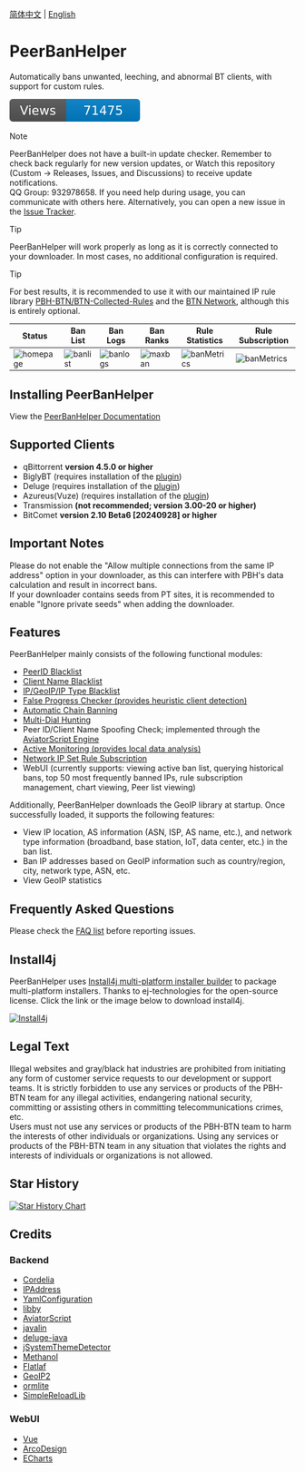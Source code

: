 [简体中文](./README.md) | [English](./README-en.md)

# PeerBanHelper

Automatically bans unwanted, leeching, and abnormal BT clients, with support for custom rules.

![page-views](https://raw.githubusercontent.com/PBH-BTN/views-counter/refs/heads/master/svg/754169590/badge.svg)

> [!NOTE]
> PeerBanHelper does not have a built-in update checker. Remember to check back regularly for new version updates, or Watch this repository (Custom -> Releases, Issues, and Discussions) to receive update notifications.  
> QQ Group: 932978658. If you need help during usage, you can communicate with others here. Alternatively, you can open a new issue in the [Issue Tracker](https://github.com/Ghost-chu/PeerBanHelper/issues).

> [!TIP]
> PeerBanHelper will work properly as long as it is correctly connected to your downloader. In most cases, no additional configuration is required.

> [!TIP]
> For best results, it is recommended to use it with our maintained IP rule library [PBH-BTN/BTN-Collected-Rules](https://github.com/PBH-BTN/BTN-Collected-Rules) and the [BTN Network](https://docs.pbh-btn.com/docs/btn/intro), although this is entirely optional.

| Status                                                                                                                                | Ban List                                                                                                                             | Ban Logs                                                                                                                             | Ban Ranks                                                                                                                        | Rule Statistics                                                                                                                            | Rule Subscription                                                                                                                        |
| --------------------------------------------------------------------------------------------------------------------------------------------- | ------------------------------------------------------------------------------------------------------------------------------------ | ------------------------------------------------------------------------------------------------------------------------------------ | ----------------------------------------------------------------------------------------------------------------------------------- | --------------------------------------------------------------------------------------------------------------------------------------- | --------------------------------------------------------------------------------------------------------------------------------------- |
| <img width="1280" alt="homepage" src="https://github.com/PBH-BTN/PeerBanHelper/assets/19235246/d7f7ea9f-70df-40f1-a782-260450972bc9"> | <img width="1280" alt="banlist" src="https://github.com/PBH-BTN/PeerBanHelper/assets/19235246/c3e139e6-eb82-423f-b083-1839713ec801"> | <img width="1280" alt="banlogs" src="https://github.com/PBH-BTN/PeerBanHelper/assets/19235246/00d8efcc-0dd7-4e05-bdeb-9444e14739d6"> | <img width="1280" alt="maxban" src="https://github.com/PBH-BTN/PeerBanHelper/assets/30802565/ae78ebb9-67f7-481a-9afc-7ced2c6a2534"> | <img width="1280" alt="banMetrics" src="https://github.com/PBH-BTN/PeerBanHelper/assets/19235246/9e4cd7b7-aaff-4b66-8d1d-ad4ef3466b1f"> | <img width="1280" alt="banMetrics" src="https://github.com/PBH-BTN/PeerBanHelper/assets/19235246/dc312186-9643-4f23-9d53-7b8e0852f228"> |

## Installing PeerBanHelper

View the [PeerBanHelper Documentation](https://docs.pbh-btn.com/docs/category/%E5%AE%89%E8%A3%85%E9%83%A8%E7%BD%B2)

## Supported Clients

- qBittorrent **version 4.5.0 or higher**
- BiglyBT (requires installation of the [plugin](https://github.com/PBH-BTN/PBH-Adapter-BiglyBT))
- Deluge (requires installation of the [plugin](https://github.com/PBH-BTN/PBH-Adapter-Deluge))
- Azureus(Vuze) (requires installation of the [plugin](https://github.com/PBH-BTN/PBH-Adapter-Azureus))
- Transmission **(not recommended; version 3.00-20 or higher)**
- BitComet **version 2.10 Beta6 [20240928] or higher**

## Important Notes

Please do not enable the "Allow multiple connections from the same IP address" option in your downloader, as this can interfere with PBH's data calculation and result in incorrect bans.  
If your downloader contains seeds from PT sites, it is recommended to enable "Ignore private seeds" when adding the downloader.

## Features

PeerBanHelper mainly consists of the following functional modules:

- [PeerID Blacklist](https://docs.pbh-btn.com/docs/module/peer-id)
- [Client Name Blacklist](https://docs.pbh-btn.com/docs/module/client-name)
- [IP/GeoIP/IP Type Blacklist](https://docs.pbh-btn.com/docs/module/ip-address-blocker)
- [False Progress Checker (provides heuristic client detection)](https://docs.pbh-btn.com/docs/module/progress-cheat-blocker)
- [Automatic Chain Banning](https://docs.pbh-btn.com/docs/module/auto-range-ban)
- [Multi-Dial Hunting](https://docs.pbh-btn.com/docs/module/multi-dial)
- Peer ID/Client Name Spoofing Check; implemented through the [AviatorScript Engine](https://docs.pbh-btn.com/docs/module/expression-engine)
- [Active Monitoring (provides local data analysis)](https://docs.pbh-btn.com/docs/module/active-monitoring)
- [Network IP Set Rule Subscription](https://docs.pbh-btn.com/docs/module/ip-address-blocker-rules)
- WebUI (currently supports: viewing active ban list, querying historical bans, top 50 most frequently banned IPs, rule subscription management, chart viewing, Peer list viewing)

Additionally, PeerBanHelper downloads the GeoIP library at startup. Once successfully loaded, it supports the following features:

- View IP location, AS information (ASN, ISP, AS name, etc.), and network type information (broadband, base station, IoT, data center, etc.) in the ban list.
- Ban IP addresses based on GeoIP information such as country/region, city, network type, ASN, etc.
- View GeoIP statistics

## Frequently Asked Questions

Please check the [FAQ list](https://docs.pbh-btn.com/docs/faq) before reporting issues.

## Install4j

PeerBanHelper uses [Install4j multi-platform installer builder](https://www.ej-technologies.com/products/install4j/overview.html) to package multi-platform installers. Thanks to ej-technologies for the open-source license. Click the link or the image below to download install4j.

[![Install4j](https://www.ej-technologies.com/images/product_banners/install4j_large.png)](https://www.ej-technologies.com/products/install4j/overview.html)

## Legal Text

Illegal websites and gray/black hat industries are prohibited from initiating any form of customer service requests to our development or support teams. It is strictly forbidden to use any services or products of the PBH-BTN team for any illegal activities, endangering national security, committing or assisting others in committing telecommunications crimes, etc.  
Users must not use any services or products of the PBH-BTN team to harm the interests of other individuals or organizations. Using any services or products of the PBH-BTN team in any situation that violates the rights and interests of individuals or organizations is not allowed.

## Star History

[![Star History Chart](https://api.star-history.com/svg?repos=PBH-BTN/PeerBanHelper&type=Date)](https://star-history.com/#PBH-BTN/PeerBanHelper&Date)

## Credits

### Backend

- [Cordelia](https://github.com/bochkov/cordelia)
- [IPAddress](https://github.com/seancfoley/IPAddress)
- [YamlConfiguration](https://github.com/bspfsystems/YamlConfiguration)
- [libby](https://github.com/AlessioDP/libby)
- [AviatorScript](https://github.com/killme2008/aviatorscript)
- [javalin](https://javalin.io/)
- [deluge-java](https://github.com/RangerRick/deluge-java)
- [jSystemThemeDetector](https://github.com/Dansoftowner/jSystemThemeDetector)
- [Methanol](https://github.com/mizosoft/methanol)
- [Flatlaf](https://github.com/JFormDesigner/FlatLaf)
- [GeoIP2](https://dev.maxmind.com/geoip)
- [ormlite](https://ormlite.com/)
- [SimpleReloadLib](https://github.com/Ghost-chu/SimpleReloadLib)

### WebUI

- [Vue](https://vuejs.org/)
- [ArcoDesign](https://arco.design/)
- [ECharts](https://echarts.apache.org/en/index.html)
